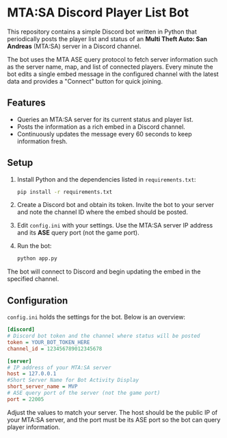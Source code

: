 # MTA:SA Discord Player List Bot

This repository contains a simple Discord bot written in Python that periodically posts the player list and status of an **Multi Theft Auto: San Andreas** (MTA:SA) server in a Discord channel.

The bot uses the MTA ASE query protocol to fetch server information such as the server name, map, and list of connected players. Every minute the bot edits a single embed message in the configured channel with the latest data and provides a "Connect" button for quick joining.

## Features

- Queries an MTA:SA server for its current status and player list.
- Posts the information as a rich embed in a Discord channel.
- Continuously updates the message every 60 seconds to keep information fresh.

## Setup

1. Install Python and the dependencies listed in `requirements.txt`:

   ```bash
   pip install -r requirements.txt
   ```

2. Create a Discord bot and obtain its token. Invite the bot to your server and note the channel ID where the embed should be posted.
3. Edit `config.ini` with your settings. Use the MTA:SA server IP address and its **ASE** query port (not the game port).
4. Run the bot:

   ```bash
   python app.py
   ```

The bot will connect to Discord and begin updating the embed in the specified channel.

## Configuration

`config.ini` holds the settings for the bot. Below is an overview:

```ini
[discord]
# Discord bot token and the channel where status will be posted
token = YOUR_BOT_TOKEN_HERE
channel_id = 123456789012345678

[server]
# IP address of your MTA:SA server
host = 127.0.0.1
#Short Server Name for Bot Activity Display
short_server_name = MVP
# ASE query port of the server (not the game port)
port = 22005
```

Adjust the values to match your server. The host should be the public IP of your MTA:SA server, and the port must be its ASE port so the bot can query player information.
